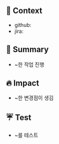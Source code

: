 ## 🎫 Context

- github:
- jira:

## 📄 Summary

- ~한 작업 진행

## 🔥 Impact

- ~한 변경점이 생김

## ☔️ Test

- ~를 테스트
